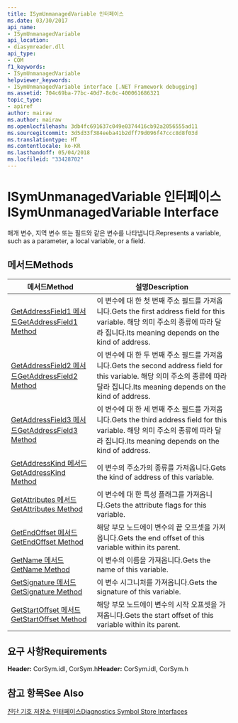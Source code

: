 ```yaml
---
title: ISymUnmanagedVariable 인터페이스
ms.date: 03/30/2017
api_name:
- ISymUnmanagedVariable
api_location:
- diasymreader.dll
api_type:
- COM
f1_keywords:
- ISymUnmanagedVariable
helpviewer_keywords:
- ISymUnmanagedVariable interface [.NET Framework debugging]
ms.assetid: 704c69ba-77bc-40d7-8c0c-400061686321
topic_type:
- apiref
author: mairaw
ms.author: mairaw
ms.openlocfilehash: 3db4fc691637c049e0374416cb92a2056555ad11
ms.sourcegitcommit: 3d5d33f384eeba41b2dff79d096f47ccc8d8f03d
ms.translationtype: HT
ms.contentlocale: ko-KR
ms.lasthandoff: 05/04/2018
ms.locfileid: "33428702"
---
```

# <a name="isymunmanagedvariable-interface"></a><span data-ttu-id="05ff8-102">ISymUnmanagedVariable 인터페이스</span><span class="sxs-lookup"><span data-stu-id="05ff8-102">ISymUnmanagedVariable Interface</span></span>
<span data-ttu-id="05ff8-103">매개 변수, 지역 변수 또는 필드와 같은 변수를 나타냅니다.</span><span class="sxs-lookup"><span data-stu-id="05ff8-103">Represents a variable, such as a parameter, a local variable, or a field.</span></span>  
  
## <a name="methods"></a><span data-ttu-id="05ff8-104">메서드</span><span class="sxs-lookup"><span data-stu-id="05ff8-104">Methods</span></span>  
  
|<span data-ttu-id="05ff8-105">메서드</span><span class="sxs-lookup"><span data-stu-id="05ff8-105">Method</span></span>|<span data-ttu-id="05ff8-106">설명</span><span class="sxs-lookup"><span data-stu-id="05ff8-106">Description</span></span>|  
|------------|-----------------|  
|[<span data-ttu-id="05ff8-107">GetAddressField1 메서드</span><span class="sxs-lookup"><span data-stu-id="05ff8-107">GetAddressField1 Method</span></span>](../../../../docs/framework/unmanaged-api/diagnostics/isymunmanagedvariable-getaddressfield1-method.md)|<span data-ttu-id="05ff8-108">이 변수에 대 한 첫 번째 주소 필드를 가져옵니다.</span><span class="sxs-lookup"><span data-stu-id="05ff8-108">Gets the first address field for this variable.</span></span> <span data-ttu-id="05ff8-109">해당 의미 주소의 종류에 따라 달라 집니다.</span><span class="sxs-lookup"><span data-stu-id="05ff8-109">Its meaning depends on the kind of address.</span></span>|  
|[<span data-ttu-id="05ff8-110">GetAddressField2 메서드</span><span class="sxs-lookup"><span data-stu-id="05ff8-110">GetAddressField2 Method</span></span>](../../../../docs/framework/unmanaged-api/diagnostics/isymunmanagedvariable-getaddressfield2-method.md)|<span data-ttu-id="05ff8-111">이 변수에 대 한 두 번째 주소 필드를 가져옵니다.</span><span class="sxs-lookup"><span data-stu-id="05ff8-111">Gets the second address field for this variable.</span></span> <span data-ttu-id="05ff8-112">해당 의미 주소의 종류에 따라 달라 집니다.</span><span class="sxs-lookup"><span data-stu-id="05ff8-112">Its meaning depends on the kind of address.</span></span>|  
|[<span data-ttu-id="05ff8-113">GetAddressField3 메서드</span><span class="sxs-lookup"><span data-stu-id="05ff8-113">GetAddressField3 Method</span></span>](../../../../docs/framework/unmanaged-api/diagnostics/isymunmanagedvariable-getaddressfield3-method.md)|<span data-ttu-id="05ff8-114">이 변수에 대 한 세 번째 주소 필드를 가져옵니다.</span><span class="sxs-lookup"><span data-stu-id="05ff8-114">Gets the third address field for this variable.</span></span> <span data-ttu-id="05ff8-115">해당 의미 주소의 종류에 따라 달라 집니다.</span><span class="sxs-lookup"><span data-stu-id="05ff8-115">Its meaning depends on the kind of address.</span></span>|  
|[<span data-ttu-id="05ff8-116">GetAddressKind 메서드</span><span class="sxs-lookup"><span data-stu-id="05ff8-116">GetAddressKind Method</span></span>](../../../../docs/framework/unmanaged-api/diagnostics/isymunmanagedvariable-getaddresskind-method.md)|<span data-ttu-id="05ff8-117">이 변수의 주소가의 종류를 가져옵니다.</span><span class="sxs-lookup"><span data-stu-id="05ff8-117">Gets the kind of address of this variable.</span></span>|  
|[<span data-ttu-id="05ff8-118">GetAttributes 메서드</span><span class="sxs-lookup"><span data-stu-id="05ff8-118">GetAttributes Method</span></span>](../../../../docs/framework/unmanaged-api/diagnostics/isymunmanagedvariable-getattributes-method.md)|<span data-ttu-id="05ff8-119">이 변수에 대 한 특성 플래그를 가져옵니다.</span><span class="sxs-lookup"><span data-stu-id="05ff8-119">Gets the attribute flags for this variable.</span></span>|  
|[<span data-ttu-id="05ff8-120">GetEndOffset 메서드</span><span class="sxs-lookup"><span data-stu-id="05ff8-120">GetEndOffset Method</span></span>](../../../../docs/framework/unmanaged-api/diagnostics/isymunmanagedvariable-getendoffset-method.md)|<span data-ttu-id="05ff8-121">해당 부모 노드에이 변수의 끝 오프셋을 가져옵니다.</span><span class="sxs-lookup"><span data-stu-id="05ff8-121">Gets the end offset of this variable within its parent.</span></span>|  
|[<span data-ttu-id="05ff8-122">GetName 메서드</span><span class="sxs-lookup"><span data-stu-id="05ff8-122">GetName Method</span></span>](../../../../docs/framework/unmanaged-api/diagnostics/isymunmanagedvariable-getname-method.md)|<span data-ttu-id="05ff8-123">이 변수의 이름을 가져옵니다.</span><span class="sxs-lookup"><span data-stu-id="05ff8-123">Gets the name of this variable.</span></span>|  
|[<span data-ttu-id="05ff8-124">GetSignature 메서드</span><span class="sxs-lookup"><span data-stu-id="05ff8-124">GetSignature Method</span></span>](../../../../docs/framework/unmanaged-api/diagnostics/isymunmanagedvariable-getsignature-method.md)|<span data-ttu-id="05ff8-125">이 변수 시그니처를 가져옵니다.</span><span class="sxs-lookup"><span data-stu-id="05ff8-125">Gets the signature of this variable.</span></span>|  
|[<span data-ttu-id="05ff8-126">GetStartOffset 메서드</span><span class="sxs-lookup"><span data-stu-id="05ff8-126">GetStartOffset Method</span></span>](../../../../docs/framework/unmanaged-api/diagnostics/isymunmanagedvariable-getstartoffset-method.md)|<span data-ttu-id="05ff8-127">해당 부모 노드에이 변수의 시작 오프셋을 가져옵니다.</span><span class="sxs-lookup"><span data-stu-id="05ff8-127">Gets the start offset of this variable within its parent.</span></span>|  
  
## <a name="requirements"></a><span data-ttu-id="05ff8-128">요구 사항</span><span class="sxs-lookup"><span data-stu-id="05ff8-128">Requirements</span></span>  
 <span data-ttu-id="05ff8-129">**Header:** CorSym.idl, CorSym.h</span><span class="sxs-lookup"><span data-stu-id="05ff8-129">**Header:** CorSym.idl, CorSym.h</span></span>  
  
## <a name="see-also"></a><span data-ttu-id="05ff8-130">참고 항목</span><span class="sxs-lookup"><span data-stu-id="05ff8-130">See Also</span></span>  
 [<span data-ttu-id="05ff8-131">진단 기호 저장소 인터페이스</span><span class="sxs-lookup"><span data-stu-id="05ff8-131">Diagnostics Symbol Store Interfaces</span></span>](../../../../docs/framework/unmanaged-api/diagnostics/diagnostics-symbol-store-interfaces.md)
